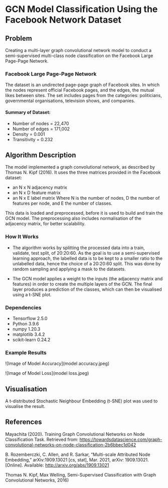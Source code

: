 # GCN Model Classification Using the Facebook Network Dataset

## Problem

Creating a multi-layer graph convolutional network model to conduct a semi-supervised multi-class node classification on the Facebook Large Page-Page Network.

### Facebook Large Page-Page Network

The dataset is an undirected page-page graph of Facebook sites. In which the nodes represent official Facebook pages, and the edges, the mutual likes between sites. 
The set includes pages from the categories: politicians, governmental organisations, television shows, and companies.

#### Summary of Dataset:

- Number of nodes = 22,470
- Number of edges = 171,002
- Density = 0.001
- Transitivity = 0.232

## Algorithm Description 

The model implemented a graph convolutional network, as described by Thomas N. Kipf (2016).
It uses the three matrices provided in the Facebook dataset: 
- an N x N adjacency matrix
- an N x D feature matrix
- an N x E label matrix
Where N is the number of nodes, D the number of features per node, and E the number of classes.

This data is loaded and preprocessed, before it is used to build and train the GCN model.
The preprocessing also includes normalisation of the adjacency matrix, for better scalability.

### How It Works

- The algorithm works by splitting the processed data into a train, validate, test split, of 20:20:60. As the goal is to use a semi-supervised learning approach, the labelled data is to be kept to a smaller ratio to the unlabelled data, hence the choice of a 20:20:60 split. This was done by random sampling and applying a mask to the datasets.

- The GCN model applies a weight to the inputs (the adjacency matrix and features) in order to create the multiple layers of the GCN. The final layer produces a prediction of the classes, which can then be visualised using a t-SNE plot.


### Dependencies

- Tensorflow 2.5.0
- Python 3.9.6
- numpy 1.20.3
- matplotlib 3.4.2
- scikit-learn 0.24.2

### Example Results
![Image of Model Accuracy](model accuracy.jpeg)

![Image of Model Loss](model loss.jpeg)


## Visualisation
A t-distributed Stochastic Neighbour Embedding (t-SNE) plot was used to visualise the result.


## References

Mayachita (2020). Training Graph Convolutional Networks on Node Classification Task. Retrieved from:
<https://towardsdatascience.com/graph-convolutional-networks-on-node-classification-2b6bbec1d042>

B. Rozemberczki, C. Allen, and R. Sarkar, “Multi-scale Attributed Node Embedding,” arXiv:1909.13021 [cs, stat], Mar. 2021, arXiv: 1909.13021. [Online]. Available: <http://arxiv.org/abs/1909.13021>

Thomas N. Kipf, Max Welling, Semi-Supervised Classification with Graph Convolutional Networks, 2016)
